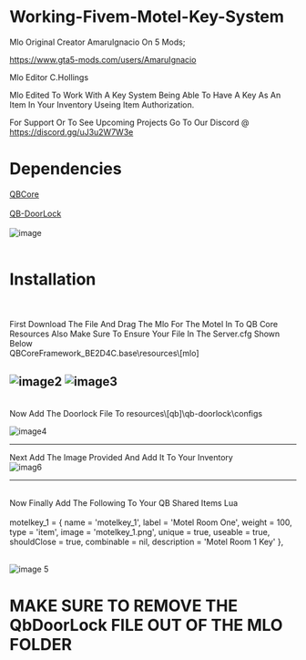 # Working-Fivem-Motel-Key-System

Mlo Original Creator AmaruIgnacio On 5 Mods;

https://www.gta5-mods.com/users/AmaruIgnacio

Mlo Editor C.Hollings

Mlo Edited To Work With A Key System Being Able To Have A Key As An Item In Your Inventory Useing Item Authorization.

For Support Or To See Upcoming Projects Go To Our Discord @ https://discord.gg/uJ3u2W7W3e

# Dependencies

<a href="https://github.com/qbcore-framework/qb-core">QBCore</a>
<br>
<br>
<a href="https://github.com/qbcore-framework/qb-doorlock">QB-DoorLock</a>
<br>
<br>
![image](https://github.com/Cameron2131/Working-Fivem-Motel-Key-System/assets/149907059/325f01f9-c03f-4f8b-b2c2-b930a6c90d35)
<br>
<br>
# Installation
<br>
<br>
First Download The File And Drag The Mlo For The Motel In To QB Core Resources Also Make Sure To Ensure Your File In The Server.cfg Shown Below
<br>
QBCoreFramework_BE2D4C.base\resources\[mlo]

![image2](https://github.com/Cameron2131/Working-Fivem-Motel-Key-System/assets/149907059/c61b838e-b7de-463b-b340-51e36a2bacce)
![image3](https://github.com/Cameron2131/Working-Fivem-Motel-Key-System/assets/149907059/def8d1f9-cfcf-4a7f-941e-74133be86cdc)
--------------------------------------------------------------------------------------------------------------------------------------------------------------

<br>
Now Add The Doorlock File To resources\[qb]\qb-doorlock\configs

![image4](https://github.com/Cameron2131/Working-Fivem-Motel-Key-System/assets/149907059/c9d4f8eb-e8f5-4fc3-9c19-35c96e8f4495)
<br>

--------------------------------------------------------------------------------------------------------------------------------------------------------------
Next Add The Image Provided And Add It To Your Inventory 
<br>
![imag6](https://github.com/Cameron2131/Working-Fivem-Motel-Key-System/assets/149907059/7ddf99dc-3310-42bb-9f38-943122ab4b0a)

--------------------------------------------------------------------------------------------------------------------------------------------------------------
<br>
Now Finally Add The Following To Your QB Shared Items Lua

<br>
<br>
motelkey_1  = { name = 'motelkey_1', label = 'Motel Room One', weight = 100, type = 'item', image = 'motelkey_1.png', unique = true, useable = true, shouldClose = true, combinable = nil, description = 'Motel Room 1 Key' },
<br>
<br>

![image 5](https://github.com/Cameron2131/Working-Fivem-Motel-Key-System/assets/149907059/28c25121-4e06-49bf-9627-4dfdad9d355e)

# MAKE SURE TO REMOVE THE QbDoorLock FILE OUT OF THE MLO FOLDER
